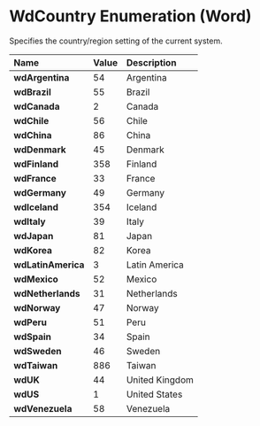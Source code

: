 
# WdCountry Enumeration (Word)

Specifies the country/region setting of the current system.



|**Name**|**Value**|**Description**|
|:-----|:-----|:-----|
|**wdArgentina**|54|Argentina|
|**wdBrazil**|55|Brazil|
|**wdCanada**|2|Canada|
|**wdChile**|56|Chile|
|**wdChina**|86|China|
|**wdDenmark**|45|Denmark|
|**wdFinland**|358|Finland|
|**wdFrance**|33|France|
|**wdGermany**|49|Germany|
|**wdIceland**|354|Iceland|
|**wdItaly**|39|Italy|
|**wdJapan**|81|Japan|
|**wdKorea**|82|Korea|
|**wdLatinAmerica**|3|Latin America|
|**wdMexico**|52|Mexico|
|**wdNetherlands**|31|Netherlands|
|**wdNorway**|47|Norway|
|**wdPeru**|51|Peru|
|**wdSpain**|34|Spain|
|**wdSweden**|46|Sweden|
|**wdTaiwan**|886|Taiwan|
|**wdUK**|44|United Kingdom|
|**wdUS**|1|United States|
|**wdVenezuela**|58|Venezuela|

